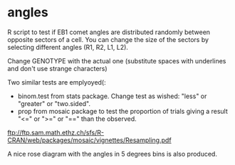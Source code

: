 # angles
R script to test if EB1 comet angles are distributed randomly between opposite sectors of a cell. You can change the size of the sectors by selecting different angles (R1, R2, L1, L2).

Change GENOTYPE with the actual one (substitute spaces with underlines and don't use strange characters)

Two similar tests are emplyoyed(:

- binom.test from stats package. Change test as wished: "less" or "greater" or "two.sided".
- prop from mosaic package to test the proportion of trials giving a result "<=" or ">=" or "==" than the observed.
		
ftp://ftp.sam.math.ethz.ch/sfs/R-CRAN/web/packages/mosaic/vignettes/Resampling.pdf

A nice rose diagram with the angles in 5 degrees bins is also produced.
